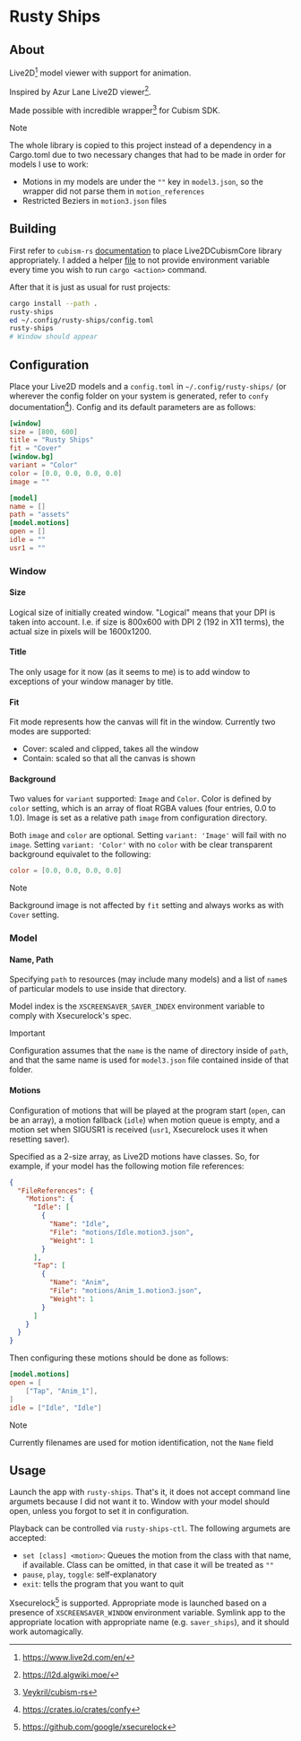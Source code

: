 # Rusty Ships

## About

Live2D[^live2d] model viewer with support for animation.

Inspired by Azur Lane Live2D viewer[^alviewer].

Made possible with incredible wrapper[^cubism-rs] for Cubism SDK.

> [!NOTE]
> The whole library is copied to this project instead of a dependency in a
> Cargo.toml due to two necessary changes that had to be made in order for
> models I use to work:
> * Motions in my models are under the `""` key in `model3.json`, so the
>   wrapper did not parse them in `motion_references`
> * Restricted Beziers in `motion3.json` files

## Building

First refer to `cubism-rs` [documentation](res/cubism-rs/README.md) to place
Live2DCubismCore library appropriately. I added a helper [file](.cargo/config)
to not provide environment variable every time you wish to run `cargo
<action>` command.

After that it is just as usual for rust projects:

```bash
cargo install --path .
rusty-ships
ed ~/.config/rusty-ships/config.toml
rusty-ships
# Window should appear
```

## Configuration

Place your Live2D models and a `config.toml` in `~/.config/rusty-ships/` (or
wherever the config folder on your system is generated, refer to `confy`
documentation[^confy]). Config and its default parameters are as follows:

```toml
[window]
size = [800, 600]
title = "Rusty Ships"
fit = "Cover"
[window.bg]
variant = "Color"
color = [0.0, 0.0, 0.0, 0.0]
image = ""

[model]
name = []
path = "assets"
[model.motions]
open = []
idle = ""
usr1 = ""
```

### Window

#### Size

Logical size of initially created window. "Logical" means that your DPI is
taken into account. I.e. if size is 800x600 with DPI 2 (192 in X11 terms), the
actual size in pixels will be 1600x1200.

#### Title

The only usage for it now (as it seems to me) is to add window to exceptions
of your window manager by title.

#### Fit

Fit mode represents how the canvas will fit in the window. Currently two modes
are supported:
* Cover: scaled and clipped, takes all the window
* Contain: scaled so that all the canvas is shown

#### Background

Two values for `variant` supported: `Image` and `Color`. Color is defined by
`color` setting, which is an array of float RGBA values (four entries, 0.0 to
1.0). Image is set as a relative path `image` from configuration directory.

Both `image` and `color` are optional. Setting `variant: 'Image'` will fail
with no `image`. Setting `variant: 'Color'` with no `color` with be clear
transparent background equivalet to the following:

```toml
color = [0.0, 0.0, 0.0, 0.0]
```

> [!NOTE]
> Background image is not affected by `fit` setting and always works as with
> `Cover` setting.

### Model

#### Name, Path

Specifying `path` to resources (may include many models) and a list of `name`s
of particular models to use inside that directory.

Model index is the `XSCREENSAVER_SAVER_INDEX` environment variable to comply
with Xsecurelock's spec.

> [!IMPORTANT]
> Configuration assumes that the `name` is the name of directory inside of
> `path`, and that the same name is used for `model3.json` file contained
> inside of that folder.

#### Motions

Configuration of motions that will be played at the program start (`open`, can
be an array), a motion fallback (`idle`) when motion queue is empty, and a
motion set when SIGUSR1 is received (`usr1`, Xsecurelock uses it when
resetting saver).

Specified as a 2-size array, as Live2D motions have classes. So, for example,
if your model has the following motion file references:

```json
{
  "FileReferences": {
    "Motions": {
      "Idle": [
        {
          "Name": "Idle",
          "File": "motions/Idle.motion3.json",
          "Weight": 1
        }
      ],
      "Tap": [
        {
          "Name": "Anim",
          "File": "motions/Anim_1.motion3.json",
          "Weight": 1
        }
      ]
    }
  }
}
```

Then configuring these motions should be done as follows:

```toml
[model.motions]
open = [
    ["Tap", "Anim_1"],
]
idle = ["Idle", "Idle"]
```

> [!NOTE]
> Currently filenames are used for motion identification, not the `Name` field

## Usage

Launch the app with `rusty-ships`. That's it, it does not accept command line
argumets because I did not want it to. Window with your model should open,
unless you forgot to set it in configuration.

Playback can be controlled via `rusty-ships-ctl`. The following argumets are
accepted:

* `set [class] <motion>`: Queues the motion from the class with that name, if
  available. Class can be omitted, in that case it will be treated as `""`
* `pause`, `play`, `toggle`: self-explanatory
* `exit`: tells the program that you want to quit

Xsecurelock[^xsl] is supported. Appropriate mode is launched based on a
presence of `XSCREENSAVER_WINDOW` environment variable. Symlink app to the
appropriate location with appropriate name (e.g. `saver_ships`), and it should
work automagically.

[^live2d]: <https://www.live2d.com/en/>
[^alviewer]: <https://l2d.algwiki.moe/>
[^cubism-rs]: [Veykril/cubism-rs](https://github.com/Veykril/cubism-rs)
[^confy]: <https://crates.io/crates/confy>
[^xsl]: <https://github.com/google/xsecurelock>

